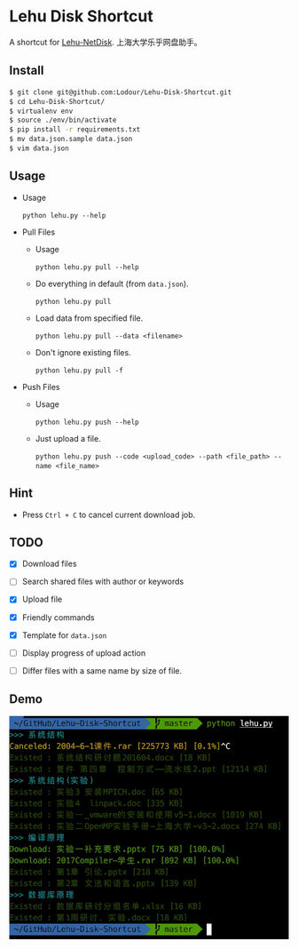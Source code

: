 # Lehu Disk Shortcut
A shortcut for [Lehu-NetDisk](http://disk.lehu.shu.edu.cn/).
上海大学乐乎网盘助手。

## Install
```bash
$ git clone git@github.com:Lodour/Lehu-Disk-Shortcut.git
$ cd Lehu-Disk-Shortcut/
$ virtualenv env
$ source ./env/bin/activate
$ pip install -r requirements.txt
$ mv data.json.sample data.json
$ vim data.json
```

## Usage
* Usage

    `python lehu.py --help`

* Pull Files
	* Usage
	
	    `python lehu.py pull --help`

	* Do everything in default (from `data.json`).
	
	    `python lehu.py pull`

	* Load data from specified file.
	
	    `python lehu.py pull --data <filename>`

	* Don't ignore existing files.
	
	    `python lehu.py pull -f`

* Push Files
	* Usage
	
	    `python lehu.py push --help`

	* Just upload a file.
	
	    `python lehu.py push --code <upload_code> --path <file_path> --name <file_name>`


## Hint
* Press `Ctrl + C` to cancel current download job.


## TODO
- [x] Download files
- [ ] Search shared files with author or keywords
- [x] Upload file
- [x] Friendly commands
- [x] Template for `data.json`
- [ ] Display progress of upload action
- [ ] Differ files with a same name by size of file.


## Demo
![demo](https://github.com/Lodour/Lehu-Disk-Shortcut/raw/master/demo.jpeg)
